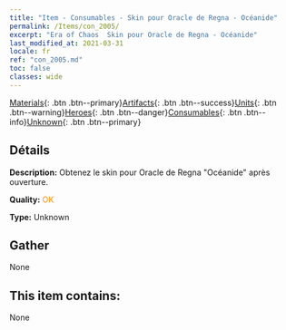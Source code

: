 ```yaml
---
title: "Item - Consumables - Skin pour Oracle de Regna - Océanide"
permalink: /Items/con_2005/
excerpt: "Era of Chaos  Skin pour Oracle de Regna - Océanide"
last_modified_at: 2021-03-31
locale: fr
ref: "con_2005.md"
toc: false
classes: wide
---
```

 [Materials](/fr/Items/){: .btn .btn--primary}[Artifacts](/fr/Items/Artifacts/){: .btn .btn--success}[Units](/fr/Items/Units/){: .btn .btn--warning}[Heroes](/fr/Items/Heroes/){: .btn .btn--danger}[Consumables](/fr/Items/Consumables/){: .btn .btn--info}[Unknown](/fr/Items/Unknown/){: .btn .btn--primary}

## Détails
 **Description:** Obtenez le skin pour Oracle de Regna \"Océanide\" après ouverture.

 **Quality:** <span style="color: #FF8C00">OK</span>

 **Type:** Unknown

## Gather

  None

## This item contains:

  None

